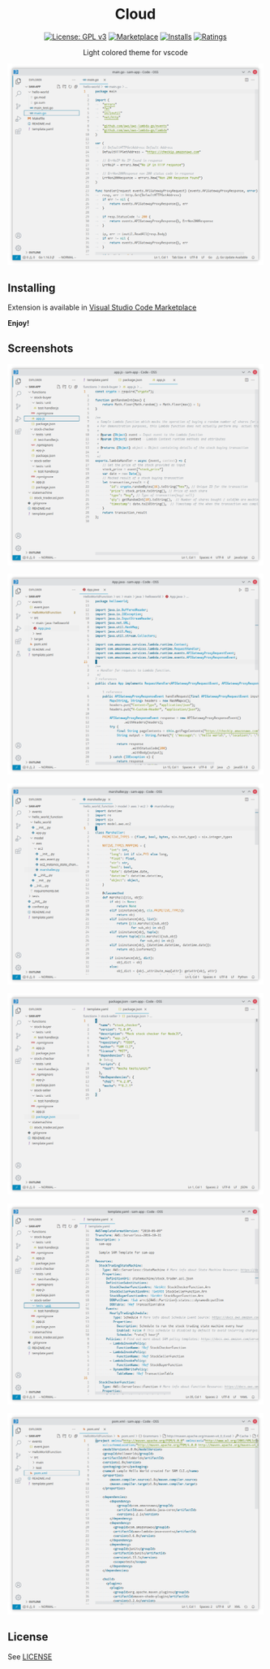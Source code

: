
<div align="center">

# Cloud

[![License: GPL v3](https://img.shields.io/badge/License-GPL%20v3-blue.svg)](https://www.gnu.org/licenses/gpl-3.0) [![Marketplace](https://vsmarketplacebadge.apphb.com/version/vallyscode.cloud-vscode-theme.svg)](https://marketplace.visualstudio.com/items/vallyscode.cloud-vscode-theme) [![Installs](https://vsmarketplacebadge.apphb.com/installs/vallyscode.cloud-vscode-theme.svg)](https://marketplace.visualstudio.com/items/vallyscode.cloud-vscode-theme) [![Ratings](https://vsmarketplacebadge.apphb.com/rating-short/vallyscode.cloud-vscode-theme.svg)](https://marketplace.visualstudio.com/items/vallyscode.cloud-vscode-theme)

Light colored theme for vscode

![theme preview](screenshots/preview.png)

</div>

## Installing

Extension is available in [Visual Studio Code Marketplace](https://marketplace.visualstudio.com/items/vallyscode.cloud-vscode-theme)

**Enjoy!**

## Screenshots

![theme preview](screenshots/js.png)

![theme preview](screenshots/java.png)

![theme preview](screenshots/py.png)

![theme preview](screenshots/json.png)

![theme preview](screenshots/yaml.png)

![theme preview](screenshots/xml.png)

## License

See [LICENSE](LICENSE)
